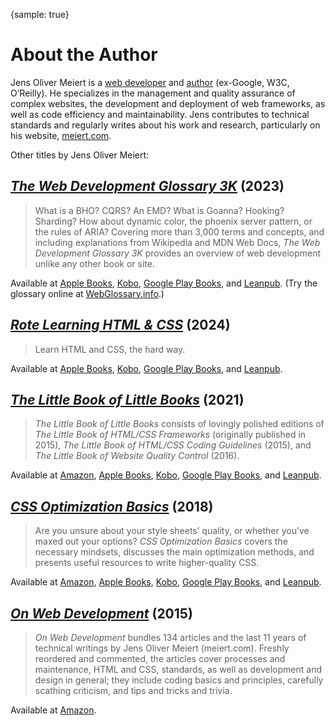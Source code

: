 {sample: true}
# About the Author

Jens Oliver Meiert is a [web developer](https://meiert.com/topics/development/) and [author](https://www.goodreads.com/author/list/13623828.Jens_Oliver_Meiert) (ex-Google, W3C, O’Reilly). He specializes in the management and quality assurance of complex websites, the development and deployment of web frameworks, as well as code efficiency and maintainability. Jens contributes to technical standards and regularly writes about his work and research, particularly on his website, [meiert.com](https://meiert.com/).

Other titles by Jens Oliver Meiert:

## [_The Web Development Glossary 3K_](https://meiert.com/blog/the-web-development-glossary-3k/) (2023)

> What is a BHO? CQRS? An EMD? What is Goanna? Hooking? Sharding? How about dynamic color, the phoenix server pattern, or the rules of ARIA? Covering more than 3,000 terms and concepts, and including explanations from Wikipedia and MDN Web Docs, _The Web Development Glossary 3K_ provides an overview of web development unlike any other book or site.

Available at [Apple Books](https://books.apple.com/us/book/the-web-development-glossary-3k/id6453522940?ls=1), [Kobo](https://www.kobo.com/us/en/ebook/the-web-development-glossary-3k), [Google Play Books](https://play.google.com/store/books/details?id=eFHNEAAAQBAJ), and [Leanpub](https://leanpub.com/web-development-glossary-3k). (Try the glossary online at [WebGlossary.info](https://webglossary.info/).)

## [_Rote Learning HTML & CSS_](https://meiert.com/blog/rote-learning-html-and-css/) (2024)

> Learn HTML and CSS, the hard way.

Available at [Apple Books](https://books.apple.com/us/book/rote-learning-html-css/id6633442792?ls=1), [Kobo](https://www.kobo.com/us/en/ebook/rote-learning-html-css), [Google Play Books](https://play.google.com/store/books/details?id=KYAZEQAAQBAJ), and [Leanpub](https://leanpub.com/rote-learning-html-css).

## [_The Little Book of Little Books_](https://meiert.com/blog/the-little-book-of-little-books/) (2021)

> _The Little Book of Little Books_ consists of lovingly polished editions of _The Little Book of HTML/CSS Frameworks_ (originally published in 2015), _The Little Book of HTML/CSS Coding Guidelines_ (2015), and _The Little Book of Website Quality Control_ (2016).

Available at [Amazon](https://www.amazon.com/dp/B09LLFH2RY/?tag=meiert-20), [Apple Books](https://books.apple.com/us/book/the-little-book-of-little-books/id1596573542?ls=1), [Kobo](https://www.kobo.com/us/en/ebook/the-little-book-of-little-books), [Google Play Books](https://play.google.com/store/books/details?id=H3dOEAAAQBAJ), and [Leanpub](https://leanpub.com/little-books).

## [_CSS Optimization Basics_](https://meiert.com/blog/css-optimization-basics/) (2018)

> Are you unsure about your style sheets’ quality, or whether you’ve maxed out your options? _CSS Optimization Basics_ covers the necessary mindsets, discusses the main optimization methods, and presents useful resources to write higher-quality CSS.

Available at [Amazon](https://www.amazon.com/dp/B07TVW1ZT8/?tag=meiert-20), [Apple Books](https://books.apple.com/us/book/css-optimization-basics/id1571260941?ls=1), [Kobo](https://www.kobo.com/us/en/ebook/css-optimization-basics), [Google Play Books](https://play.google.com/store/books/details/Jens_Oliver_Meiert_CSS_Optimization_Basics?id=xgTfDwAAQBAJ), and [Leanpub](https://leanpub.com/css-optimization-basics).

## [_On Web Development_](https://meiert.com/blog/on-web-development/) (2015)

> _On Web Development_ bundles 134 articles and the last 11 years of technical writings by Jens Oliver Meiert (meiert.com). Freshly reordered and commented, the articles cover processes and maintenance, HTML and CSS, standards, as well as development and design in general; they include coding basics and principles, carefully scathing criticism, and tips and tricks and trivia.

Available at [Amazon](https://www.amazon.com/dp/B010PQPT90/?tag=meiert-20).